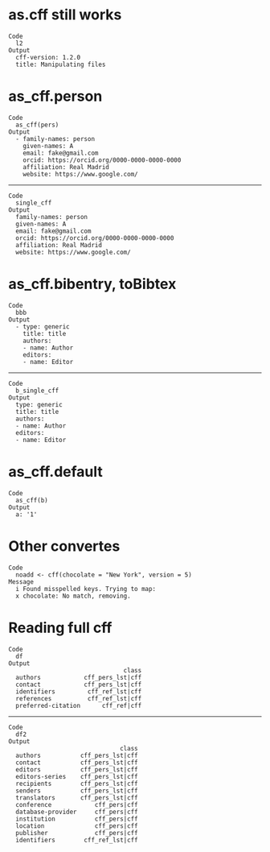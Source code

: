 # as.cff still works

    Code
      l2
    Output
      cff-version: 1.2.0
      title: Manipulating files

# as_cff.person

    Code
      as_cff(pers)
    Output
      - family-names: person
        given-names: A
        email: fake@gmail.com
        orcid: https://orcid.org/0000-0000-0000-0000
        affiliation: Real Madrid
        website: https://www.google.com/

---

    Code
      single_cff
    Output
      family-names: person
      given-names: A
      email: fake@gmail.com
      orcid: https://orcid.org/0000-0000-0000-0000
      affiliation: Real Madrid
      website: https://www.google.com/

# as_cff.bibentry, toBibtex

    Code
      bbb
    Output
      - type: generic
        title: title
        authors:
        - name: Author
        editors:
        - name: Editor

---

    Code
      b_single_cff
    Output
      type: generic
      title: title
      authors:
      - name: Author
      editors:
      - name: Editor

# as_cff.default

    Code
      as_cff(b)
    Output
      a: '1'

# Other convertes

    Code
      noadd <- cff(chocolate = "New York", version = 5)
    Message
      i Found misspelled keys. Trying to map:
      x chocolate: No match, removing.

# Reading full cff

    Code
      df
    Output
                                    class
      authors            cff_pers_lst|cff
      contact            cff_pers_lst|cff
      identifiers         cff_ref_lst|cff
      references          cff_ref_lst|cff
      preferred-citation      cff_ref|cff

---

    Code
      df2
    Output
                                   class
      authors           cff_pers_lst|cff
      contact           cff_pers_lst|cff
      editors           cff_pers_lst|cff
      editors-series    cff_pers_lst|cff
      recipients        cff_pers_lst|cff
      senders           cff_pers_lst|cff
      translators       cff_pers_lst|cff
      conference            cff_pers|cff
      database-provider     cff_pers|cff
      institution           cff_pers|cff
      location              cff_pers|cff
      publisher             cff_pers|cff
      identifiers        cff_ref_lst|cff

